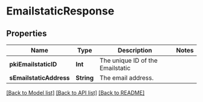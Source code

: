 # EmailstaticResponse

## Properties
Name | Type | Description | Notes
------------ | ------------- | ------------- | -------------
**pkiEmailstaticID** | **Int** | The unique ID of the Emailstatic | 
**sEmailstaticAddress** | **String** | The email address. | 

[[Back to Model list]](../README.md#documentation-for-models) [[Back to API list]](../README.md#documentation-for-api-endpoints) [[Back to README]](../README.md)


